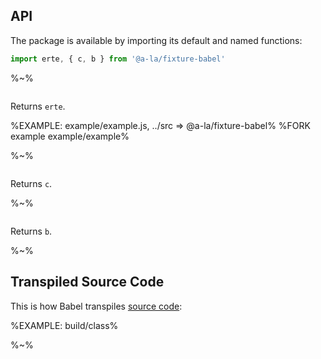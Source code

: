 ## API

The package is available by importing its default and named functions:

```js
import erte, { c, b } from '@a-la/fixture-babel'
```

%~%

```## erte => string
```

Returns `erte`.

%EXAMPLE: example/example.js, ../src => @a-la/fixture-babel%
%FORK example example/example%

%~%

```## c => string
```

Returns `c`.

%~%

```## b => string
```

Returns `b`.

%~%

## Transpiled Source Code

This is how Babel transpiles [source code](src/class.js):

%EXAMPLE: build/class%

%~%